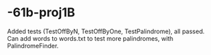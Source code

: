# -61b-proj1B
Added tests (TestOffByN, TestOffByOne, TestPalindrome), all passed.</br>
Can add words to words.txt to test more palindromes, with PalindromeFinder.
